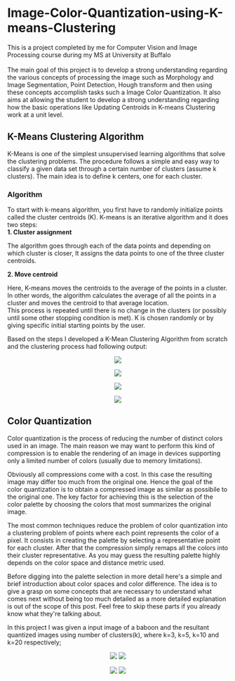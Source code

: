 # Image-Color-Quantization-using-K-means-Clustering
This is a project completed by me for Computer Vision and Image Processing course during my MS at University at Buffalo
</br></br>
The main goal of this project is to develop a strong understanding regarding the various concepts of processing the image such as Morphology and Image Segmentation, Point Detection, Hough transform and then using these concepts accomplish tasks such a Image Color Quantization. It also aims at allowing the student to develop a strong understanding regarding how the basic operations like Updating Centroids in K-means Clustering work at a unit level.

## K-Means Clustering Algorithm

K-Means is one of the simplest unsupervised learning algorithms that solve the clustering problems. The procedure follows a simple and easy way to classify a given data set through a certain number of clusters (assume k clusters). The main idea is to define k centers, one for each cluster.

### Algorithm
To start with k-means algorithm, you first have to randomly initialize points called the cluster centroids (K). K-means is an iterative algorithm and it does two steps:</br>
**1. Cluster assignment**

The algorithm goes through each of the data points and depending on which cluster is closer, It assigns the data points to one of the three cluster centroids.

**2. Move centroid**

Here, K-means moves the centroids to the average of the points in a cluster. In other words, the algorithm calculates the average of all the points in a cluster and moves the centroid to that average location.</br>
This process is repeated until there is no change in the clusters (or possibly until some other stopping condition is met). K is chosen randomly or by giving specific initial starting points by the user.

Based on the steps I developed a K-Mean Clustering Algorithm from scratch and the clustering process had following output:</br>
<p align="center">
<img src="Images/1.png">
</p> 
<p align="center">
<img src="Images/2.png">
</p> 
<p align="center">
<img src="Images/3.png">
</p> 
<p align="center">
<img src="Images/4.png">
</p> 

## Color Quantization

Color quantization is the process of reducing the number of distinct colors used in an image. The main reason we may want to perform this kind of compression is to enable the rendering of an image in devices supporting only a limited number of colors (usually due to memory limitations).</br>

Obviously all compressions come with a cost. In this case the resulting image may differ too much from the original one. Hence the goal of the color quantization is to obtain a compressed image as similar as possibile to the original one. The key factor for achieving this is the selection of the color palette by choosing the colors that most summarizes the original image.</br>

The most common techniques reduce the problem of color quantization into a clustering problem of points where each point represents the color of a pixel. It consists in creating the palette by selecting a representative point for each cluster. After that the compression simply remaps all the colors into their cluster representative. As you may guess the resulting palette highly depends on the color space and distance metric used.</br>

Before digging into the palette selection in more detail here's a simple and brief introduction about color spaces and color difference. The idea is to give a grasp on some concepts that are necessary to understand what comes next without being too much detailed as a more detailed explanation is out of the scope of this post. Feel free to skip these parts if you already know what they're talking about.</br>

In this project I was given a input image of a baboon and the resultant quantized images using number of clusters(k), where k=3, k=5, k=10 and k=20 respectively;

<p align="center">
<img src="Images/5.png">
<img src="Images/6.png">
</p> 
<p align="center">
<img src="Images/7.png">
<img src="Images/8.png">
</p> 
